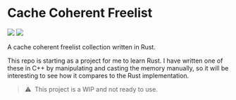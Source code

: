 # Cache Coherent Freelist

<p align="left">
  <img src="https://github.com/AlexvZyl/freelist/workflows/Build/badge.svg" />
  <img src="https://github.com/AlexvZyl/freelist/workflows/Test/badge.svg" />
</p>

A cache coherent freelist collection written in Rust.

This repo is starting as a project for me to learn Rust.  I have written one of these in C++ by manipulating and casting the memory manually, so it will be interesting to see how it compares to the Rust implementation.

> ⚠️ &nbsp;This project is a WIP and not ready to use.
